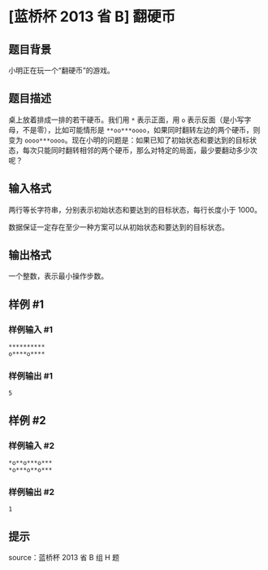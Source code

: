 # [蓝桥杯 2013 省 B] 翻硬币

## 题目背景

小明正在玩一个“翻硬币”的游戏。

## 题目描述

桌上放着排成一排的若干硬币。我们用 `*` 表示正面，用 `o` 表示反面（是小写字母，不是零），比如可能情形是 `**oo***oooo`，如果同时翻转左边的两个硬币，则变为 `oooo***oooo`。现在小明的问题是：如果已知了初始状态和要达到的目标状态，每次只能同时翻转相邻的两个硬币，那么对特定的局面，最少要翻动多少次呢？

## 输入格式

两行等长字符串，分别表示初始状态和要达到的目标状态，每行长度小于 $1000$。

数据保证一定存在至少一种方案可以从初始状态和要达到的目标状态。

## 输出格式

一个整数，表示最小操作步数。

## 样例 #1

### 样例输入 #1

```
**********
o****o****
```

### 样例输出 #1

```
5
```

## 样例 #2

### 样例输入 #2

```
*o**o***o***
*o***o**o***
```

### 样例输出 #2

```
1
```

## 提示

source：蓝桥杯 2013 省 B 组 H 题